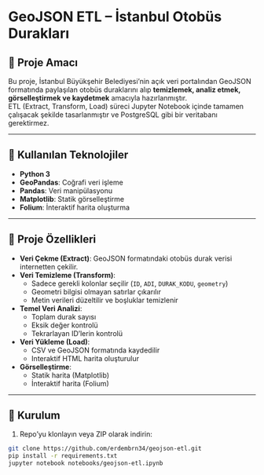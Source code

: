 # GeoJSON ETL – İstanbul Otobüs Durakları

## 🔹 Proje Amacı
Bu proje, İstanbul Büyükşehir Belediyesi’nin açık veri portalından GeoJSON formatında paylaşılan otobüs duraklarını alıp **temizlemek, analiz etmek, görselleştirmek ve kaydetmek** amacıyla hazırlanmıştır.  
ETL (Extract, Transform, Load) süreci Jupyter Notebook içinde tamamen çalışacak şekilde tasarlanmıştır ve PostgreSQL gibi bir veritabanı gerektirmez.

---

## 🔹 Kullanılan Teknolojiler
- **Python 3**
- **GeoPandas**: Coğrafi veri işleme
- **Pandas**: Veri manipülasyonu
- **Matplotlib**: Statik görselleştirme
- **Folium**: İnteraktif harita oluşturma

---

## 🔹 Proje Özellikleri
- **Veri Çekme (Extract)**: GeoJSON formatındaki otobüs durak verisi internetten çekilir.  
- **Veri Temizleme (Transform)**:
  - Sadece gerekli kolonlar seçilir (`ID`, `ADI`, `DURAK_KODU`, `geometry`)
  - Geometri bilgisi olmayan satırlar çıkarılır
  - Metin verileri düzeltilir ve boşluklar temizlenir
- **Temel Veri Analizi**:
  - Toplam durak sayısı
  - Eksik değer kontrolü
  - Tekrarlayan ID’lerin kontrolü
- **Veri Yükleme (Load)**:
  - CSV ve GeoJSON formatında kaydedilir
  - Interaktif HTML harita oluşturulur
- **Görselleştirme**:
  - Statik harita (Matplotlib)
  - İnteraktif harita (Folium)

---

## 🔹 Kurulum

1. Repo’yu klonlayın veya ZIP olarak indirin:
```bash
git clone https://github.com/erdembrn34/geojson-etl.git
pip install -r requirements.txt
jupyter notebook notebooks/geojson-etl.ipynb
